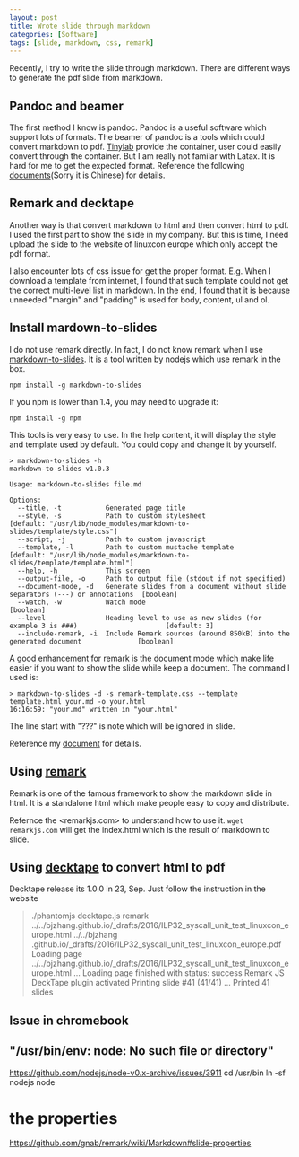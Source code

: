 ```yaml
---
layout: post
title: Wrote slide through markdown
categories: [Software]
tags: [slide, markdown, css, remark]
---
```


Recently, I try to write the slide through markdown. There are different ways to generate the pdf slide from markdown.

Pandoc and beamer
-----------------
The first method I know is pandoc. Pandoc is a useful software which support lots of formats. The beamer of pandoc is a tools which could convert markdown to pdf. [Tinylab](wwww.tinylab.org) provide the container, user could easily convert through the container.
But I am really not familar with Latax. It is hard for me to get the expected format.
Reference the following [documents](http://tinylab.org/write-documents-with-markdown-lab/)(Sorry it is Chinese) for details.

Remark and decktape
-------------------
Another way is that convert markdown to html and then convert html to pdf.
I used the first part to show the slide in my company. But this is time, I need upload the slide to the website of linuxcon europe which only accept the pdf format.

I also encounter lots of css issue for get the proper format.
E.g. When I download a template from internet, I found that such template could not get the correct multi-level list in markdown. In the end, I found that it is because unneeded "margin" and "padding" is used for body, content, ul and ol.

## Install mardown-to-slides
I do not use remark directly. In fact, I do not know remark when I use [markdown-to-slides](https://github.com/partageit/markdown-to-slides). It is a tool written by nodejs which use remark in the box.
```
npm install -g markdown-to-slides
```
If you npm is lower than 1.4, you may need to upgrade it:
```
npm install -g npm
```

This tools is very easy to use. In the help content, it will display the style and template used by default. You could copy and change it by yourself.
```
> markdown-to-slides -h
markdown-to-slides v1.0.3

Usage: markdown-to-slides file.md

Options:
  --title, -t           Generated page title
  --style, -s           Path to custom stylesheet                                                      [default: "/usr/lib/node_modules/markdown-to-slides/template/style.css"]
  --script, -j          Path to custom javascript
  --template, -l        Path to custom mustache template                                               [default: "/usr/lib/node_modules/markdown-to-slides/template/template.html"]
  --help, -h            This screen
  --output-file, -o     Path to output file (stdout if not specified)
  --document-mode, -d   Generate slides from a document without slide separators (---) or annotations  [boolean]
  --watch, -w           Watch mode                                                                     [boolean]
  --level               Heading level to use as new slides (for example 3 is ###)                      [default: 3]
  --include-remark, -i  Include Remark sources (around 850kB) into the generated document              [boolean]
```

A good enhancement for remark is the document mode which make life easier if you want to show the slide while keep a document. The command I used is:
```
> markdown-to-slides -d -s remark-template.css --template  template.html your.md -o your.html
16:16:59: "your.md" written in "your.html"
```

The line start with "???"  is note which will be ignored in slide.

Reference my [document](https://github.com/bjzhang/bjzhang.github.io/blob/master/_drafts/2016/ILP32_syscall_unit_test_linuxcon_europe.md) for details.

## Using [remark](remarkjs.com)
Remark is one of the famous framework to show the markdown slide in html. It is a standalone html which make people easy to copy and distribute.

Refernce the <remarkjs.com> to understand how to use it. `wget remarkjs.com` will get the index.html which is the result of markdown to slide.

## Using [decktape](https://github.com/astefanutti/decktape) to convert html to pdf
Decktape release its 1.0.0 in 23, Sep. Just follow the instruction in the website
> ./phantomjs decktape.js remark ../../bjzhang.github.io/_drafts/2016/ILP32_syscall_unit_test_linuxcon_europe.html ../../bjzhang
.github.io/_drafts/2016/ILP32_syscall_unit_test_linuxcon_europe.pdf
Loading page ../../bjzhang.github.io/_drafts/2016/ILP32_syscall_unit_test_linuxcon_europe.html ...
Loading page finished with status: success
Remark JS DeckTape plugin activated
Printing slide #41      (41/41) ...
Printed 41 slides


Issue in chromebook
----------
## "/usr/bin/env: node: No such file or directory"
https://github.com/nodejs/node-v0.x-archive/issues/3911
cd /usr/bin
ln -sf nodejs node

# the properties
https://github.com/gnab/remark/wiki/Markdown#slide-properties

